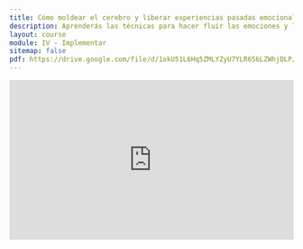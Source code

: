 ```yaml
---
title: Cómo moldear el cerebro y liberar experiencias pasadas emocionalmente estresantes
description: Aprenderás las técnicas para hacer fluir las emociones y las técnias regresivas experienciales más innovadoras para acceder y liberar la carga emocional creada por las experiencias emocionales pasadas que te mantienen en sufrimiento.
layout: course
module: IV - Implementar
sitemap: false
pdf: https://drive.google.com/file/d/1okU51L6Hq5ZMLYZyU7YLR656LZWhjDLP/view?usp=share_link
---
```


<div style="width:100%;height:0px;position:relative;padding-bottom:56.250%;"><iframe src="https://streamable.com/e/ujb24u" frameborder="0" width="100%" height="100%" allowfullscreen style="width:100%;height:100%;position:absolute;left:0px;top:0px;overflow:hidden;"></iframe></div>